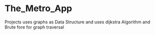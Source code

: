 # The_Metro_App
Projects uses graphs as Data Structure and uses dijkstra Algorithm and Brute fore for graph traversal
